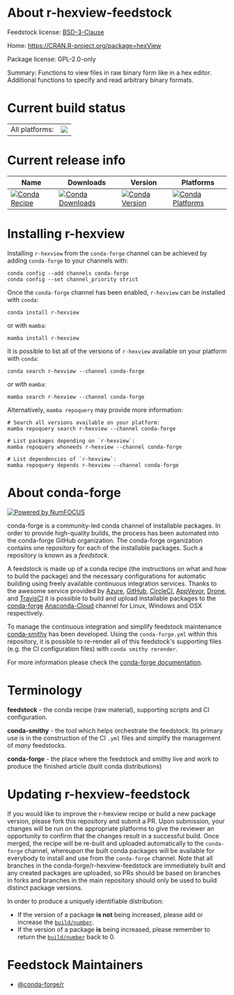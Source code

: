 About r-hexview-feedstock
=========================

Feedstock license: [BSD-3-Clause](https://github.com/conda-forge/r-hexview-feedstock/blob/main/LICENSE.txt)

Home: https://CRAN.R-project.org/package=hexView

Package license: GPL-2.0-only

Summary: Functions to view files in raw binary form like in a hex editor.  Additional functions to specify and read arbitrary binary formats.

Current build status
====================


<table><tr><td>All platforms:</td>
    <td>
      <a href="https://dev.azure.com/conda-forge/feedstock-builds/_build/latest?definitionId=7921&branchName=main">
        <img src="https://dev.azure.com/conda-forge/feedstock-builds/_apis/build/status/r-hexview-feedstock?branchName=main">
      </a>
    </td>
  </tr>
</table>

Current release info
====================

| Name | Downloads | Version | Platforms |
| --- | --- | --- | --- |
| [![Conda Recipe](https://img.shields.io/badge/recipe-r--hexview-green.svg)](https://anaconda.org/conda-forge/r-hexview) | [![Conda Downloads](https://img.shields.io/conda/dn/conda-forge/r-hexview.svg)](https://anaconda.org/conda-forge/r-hexview) | [![Conda Version](https://img.shields.io/conda/vn/conda-forge/r-hexview.svg)](https://anaconda.org/conda-forge/r-hexview) | [![Conda Platforms](https://img.shields.io/conda/pn/conda-forge/r-hexview.svg)](https://anaconda.org/conda-forge/r-hexview) |

Installing r-hexview
====================

Installing `r-hexview` from the `conda-forge` channel can be achieved by adding `conda-forge` to your channels with:

```
conda config --add channels conda-forge
conda config --set channel_priority strict
```

Once the `conda-forge` channel has been enabled, `r-hexview` can be installed with `conda`:

```
conda install r-hexview
```

or with `mamba`:

```
mamba install r-hexview
```

It is possible to list all of the versions of `r-hexview` available on your platform with `conda`:

```
conda search r-hexview --channel conda-forge
```

or with `mamba`:

```
mamba search r-hexview --channel conda-forge
```

Alternatively, `mamba repoquery` may provide more information:

```
# Search all versions available on your platform:
mamba repoquery search r-hexview --channel conda-forge

# List packages depending on `r-hexview`:
mamba repoquery whoneeds r-hexview --channel conda-forge

# List dependencies of `r-hexview`:
mamba repoquery depends r-hexview --channel conda-forge
```


About conda-forge
=================

[![Powered by
NumFOCUS](https://img.shields.io/badge/powered%20by-NumFOCUS-orange.svg?style=flat&colorA=E1523D&colorB=007D8A)](https://numfocus.org)

conda-forge is a community-led conda channel of installable packages.
In order to provide high-quality builds, the process has been automated into the
conda-forge GitHub organization. The conda-forge organization contains one repository
for each of the installable packages. Such a repository is known as a *feedstock*.

A feedstock is made up of a conda recipe (the instructions on what and how to build
the package) and the necessary configurations for automatic building using freely
available continuous integration services. Thanks to the awesome service provided by
[Azure](https://azure.microsoft.com/en-us/services/devops/), [GitHub](https://github.com/),
[CircleCI](https://circleci.com/), [AppVeyor](https://www.appveyor.com/),
[Drone](https://cloud.drone.io/welcome), and [TravisCI](https://travis-ci.com/)
it is possible to build and upload installable packages to the
[conda-forge](https://anaconda.org/conda-forge) [Anaconda-Cloud](https://anaconda.org/)
channel for Linux, Windows and OSX respectively.

To manage the continuous integration and simplify feedstock maintenance
[conda-smithy](https://github.com/conda-forge/conda-smithy) has been developed.
Using the ``conda-forge.yml`` within this repository, it is possible to re-render all of
this feedstock's supporting files (e.g. the CI configuration files) with ``conda smithy rerender``.

For more information please check the [conda-forge documentation](https://conda-forge.org/docs/).

Terminology
===========

**feedstock** - the conda recipe (raw material), supporting scripts and CI configuration.

**conda-smithy** - the tool which helps orchestrate the feedstock.
                   Its primary use is in the construction of the CI ``.yml`` files
                   and simplify the management of *many* feedstocks.

**conda-forge** - the place where the feedstock and smithy live and work to
                  produce the finished article (built conda distributions)


Updating r-hexview-feedstock
============================

If you would like to improve the r-hexview recipe or build a new
package version, please fork this repository and submit a PR. Upon submission,
your changes will be run on the appropriate platforms to give the reviewer an
opportunity to confirm that the changes result in a successful build. Once
merged, the recipe will be re-built and uploaded automatically to the
`conda-forge` channel, whereupon the built conda packages will be available for
everybody to install and use from the `conda-forge` channel.
Note that all branches in the conda-forge/r-hexview-feedstock are
immediately built and any created packages are uploaded, so PRs should be based
on branches in forks and branches in the main repository should only be used to
build distinct package versions.

In order to produce a uniquely identifiable distribution:
 * If the version of a package **is not** being increased, please add or increase
   the [``build/number``](https://docs.conda.io/projects/conda-build/en/latest/resources/define-metadata.html#build-number-and-string).
 * If the version of a package **is** being increased, please remember to return
   the [``build/number``](https://docs.conda.io/projects/conda-build/en/latest/resources/define-metadata.html#build-number-and-string)
   back to 0.

Feedstock Maintainers
=====================

* [@conda-forge/r](https://github.com/conda-forge/r/)

